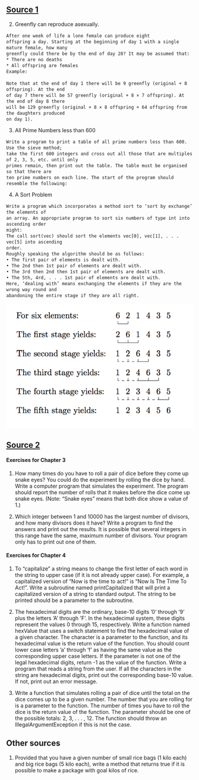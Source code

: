 ## [Source 1](https://www.cl.cam.ac.uk/teaching/0809/LongVac/problems.pdf)
2. Greenfly can reproduce asexually. 
```
After one week of life a lone female can produce eight
offspring a day. Starting at the beginning of day 1 with a single mature female, how many
greenfly could there be by the end of day 28? It may be assumed that:
* There are no deaths
* All offspring are females
Example:

Note that at the end of day 1 there will be 9 greenfly (original + 8 offspring). At the end
of day 7 there will be 57 greenfly (original + 8 × 7 offspring). At the end of day 8 there
will be 129 greenfly (original + 8 × 8 offspring + 64 offspring from the daughters produced
on day 1).
```

3. All Prime Numbers less than 600
```
Write a program to print a table of all prime numbers less than 600. Use the sieve method;
take the first 600 integers and cross out all those that are multiples of 2, 3, 5, etc. until only
primes remain, then print out the table. The table must be organised so that there are
ten prime numbers on each line. The start of the program should resemble the following:
```

4. A Sort Problem
```
Write a program which incorporates a method sort to ‘sort by exchange’ the elements of
an array. An appropriate program to sort six numbers of type int into ascending order
might:
The call sort(vec) should sort the elements vec[0], vec[1], . . . vec[5] into ascending
order.
Roughly speaking the algorithm should be as follows:
• The first pair of elements is dealt with.
• The 2nd then 1st pair of elements are dealt with.
• The 3rd then 2nd then 1st pair of elements are dealt with.
• The 5th, 4rd, . . . 1st pair of elements are dealt with.
Here, ‘dealing with’ means exchanging the elements if they are the wrong way round and
abandoning the entire stage if they are all right.
```
![logo](task_08_05_2018_4.png "Flow:")


## [Source 2](http://www.iitk.ac.in/esc101/share/downloads/javanotes5.pdf)

#### Exercises for Chapter 3
1. How many times do you have to roll a pair of dice before they come up snake eyes? You
   could do the experiment by rolling the dice by hand. Write a computer program that
   simulates the experiment. The program should report the number of rolls that it makes
   before the dice come up snake eyes. (Note: “Snake eyes” means that both dice show a
   value of 1.) 
   
2. Which integer between 1 and 10000 has the largest number of divisors, and how many
   divisors does it have? Write a program to find the answers and print out the results. It is
   possible that several integers in this range have the same, maximum number of divisors.
   Your program only has to print out one of them. 
   
#### Exercises for Chapter 4
1. To “capitalize” a string means to change the first letter of each word in the string to upper
   case (if it is not already upper case). For example, a capitalized version of “Now is the time
   to act!” is “Now Is The Time To Act!”. Write a subroutine named printCapitalized
   that will print a capitalized version of a string to standard output. The string to be printed
   should be a parameter to the subroutine. 
   
2. The hexadecimal digits are the ordinary, base-10 digits ’0’ through ’9’ plus the letters ’A’
   through ’F’. In the hexadecimal system, these digits represent the values 0 through 15,
   respectively. Write a function named hexValue that uses a switch statement to find the
   hexadecimal value of a given character. The character is a parameter to the function, and
   its hexadecimal value is the return value of the function. You should count lower case
   letters ’a’ through ’f’ as having the same value as the corresponding upper case letters.
   If the parameter is not one of the legal hexadecimal digits, return -1 as the value of the
   function.
   Write a program that reads a string from the user. If all the characters in the string are
   hexadecimal digits, print out the corresponding base-10 value. If not, print out an error
   message.
   
3. Write a function that simulates rolling a pair of dice until the total on the dice comes up
   to be a given number. The number that you are rolling for is a parameter to the function.
   The number of times you have to roll the dice is the return value of the function. The
   parameter should be one of the possible totals: 2, 3, . . . , 12. The function should throw
   an IllegalArgumentException if this is not the case.
   
## Other sources
1. Provided that you have a given number of small rice bags (1 kilo each) and big rice bags (5 kilo each), 
write a method that returns true if it is possible to make a package with goal kilos of rice.